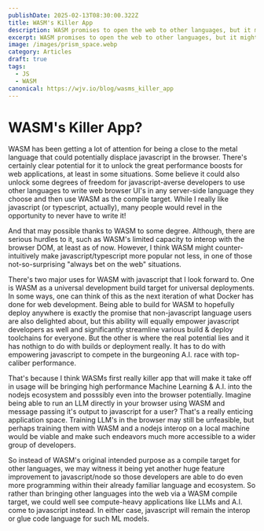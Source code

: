 ```yaml
---
publishDate: 2025-02-13T08:30:00.322Z
title: WASM's Killer App
description: WASM promises to open the web to other languages, but it might rather simply unleash javascript even more.
excerpt: WASM promises to open the web to other languages, but it might rather simply unleash javascript even more.
image: /images/prism_space.webp
category: Articles
draft: true
tags:
  - JS
  - WASM
canonical: https://wjv.io/blog/wasms_killer_app
---
```



# WASM's Killer App?

WASM has been getting a lot of attention for being a close to the metal language that could potentially displace javascript in the browser. There's certainly clear potential for it to unlock the great performance boosts for web applications, at least in some situations. Some believe it could also unlock some degrees of freedom for javascript-averse developers to use other languages to write web browser UI's in any server-side language they choose and then use WASM as the compile target. While I really like javascript (or typescript, actually), many people would revel in the opportunity to never have to write it!

And that may possible thanks to WASM to some degree. Although, there are serious hurdles to it, such as WASM's limited capacity to interop with the browser DOM, at least as of now. However, I think WASM might counter-intuitively make javascript/typescript more popular not less, in one of those not-so-surprising "always bet on the web" situations. 

There's two major uses for WASM with javascript that I look forward to. One is WASM as a universal development build target for universal deployments. In some ways, one can think of this as the next iteration of what Docker has done for web development. Being able to build for WASM to hopefully deploy anywhere is exactly the promise that non-javascript language users are also delighted about, but this ability will equally empower javascript developers as well and significantly streamline various build & deploy toolchains for everyone. But the other is where the real potential lies and it has nothign to do with builds or deployment really. It has to do with empowering javascript to compete in the burgeoning A.I. race with top-caliber performance.

That's because I think WASMs first really killer app that will make it take off in usage will be bringing high performance Machine Learning & A.I. into the nodejs ecosystem and posssibly even into the browser potentially. Imagine being able to run an LLM directly in your browser using WASM and message passing it's output to javascript for a user? That's a really enticing application space. Training LLM's in the browser may still be unfeasible, but perhaps training them with WASM and a nodejs interop on a local machine would be viable and make such endeavors much more accessible to a wider group of developers. 

So instead of WASM's original intended purpose as a compile target for other languages, we may witness it being yet another huge feature improvement to javascript/node so those developers are able to do even more programming within their already familiar language and ecosystem. So rather than bringing other languages into the web via a WASM compile target, we could well see compute-heavy applications like LLMs and A.I. come to javascript instead. In either case, javascript will remain the interop or glue code language for such ML models.
